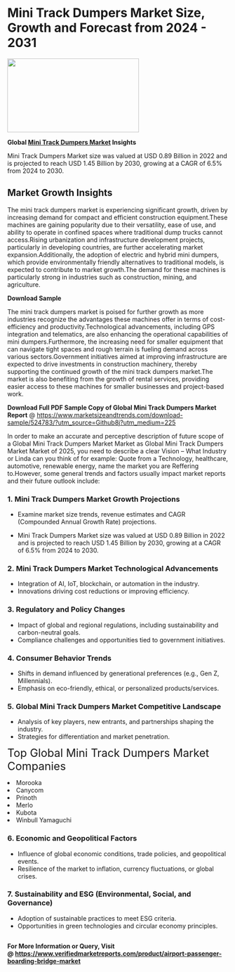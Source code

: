 <H1>Mini Track Dumpers Market Size, Growth and Forecast from 2024 - 2031</H1><img class="aligncenter size-medium wp-image-584254" src="https://thirdeyenews.in/wp-content/uploads/2024/09/Global-Market-Research-300x168.jpeg" alt="" width="300" height="168" /><p><strong>Global&nbsp;<a href="https://www.marketsizeandtrends.com/download-sample/524783/?utm_source=Github8j?utm_medium=225">Mini Track Dumpers Market</a> Insights</strong></p><p>Mini Track Dumpers Market size was valued at USD 0.89 Billion in 2022 and is projected to reach USD 1.45 Billion by 2030, growing at a CAGR of 6.5% from 2024 to 2030.</p><p><h2>Market Growth Insights</h2> The mini track dumpers market is experiencing significant growth, driven by increasing demand for compact and efficient construction equipment.These machines are gaining popularity due to their versatility, ease of use, and ability to operate in confined spaces where traditional dump trucks cannot access.Rising urbanization and infrastructure development projects, particularly in developing countries, are further accelerating market expansion.Additionally, the adoption of electric and hybrid mini dumpers, which provide environmentally friendly alternatives to traditional models, is expected to contribute to market growth.The demand for these machines is particularly strong in industries such as construction, mining, and agriculture.<p><strong>Download Sample</strong></p> The mini track dumpers market is poised for further growth as more industries recognize the advantages these machines offer in terms of cost-efficiency and productivity.Technological advancements, including GPS integration and telematics, are also enhancing the operational capabilities of mini dumpers.Furthermore, the increasing need for smaller equipment that can navigate tight spaces and rough terrain is fueling demand across various sectors.Government initiatives aimed at improving infrastructure are expected to drive investments in construction machinery, thereby supporting the continued growth of the mini track dumpers market.The market is also benefiting from the growth of rental services, providing easier access to these machines for smaller businesses and project-based work.<p><span class=""><strong>Download Full PDF Sample Copy of Global Mini Track Dumpers Market Report</strong> @ <a href="https://www.marketsizeandtrends.com/download-sample/524783/?utm_source=Github8j?utm_medium=225" target="_blank">https://www.marketsizeandtrends.com/download-sample/524783/?utm_source=Github8j?utm_medium=225</a></span></p><p>In order to make an accurate and perceptive description of future scope of a Global&nbsp;Mini Track Dumpers Market Market as Global&nbsp;Mini Track Dumpers Market Market of 2025, you need to describe a clear Vision &ndash; What Industry or Linda can you think of for example: Quote from a Technology, healthcare, automotive, renewable energy, name the market you are Reffering to.However, some general trends and factors usually impact market reports and their future outlook include:</p><h3>1.&nbsp;<strong>Mini Track Dumpers Market Growth Projections</strong></h3><ul><li>Examine market size trends, revenue estimates and CAGR (Compounded Annual Growth Rate) projections.</li><li><p>Mini Track Dumpers Market size was valued at USD 0.89 Billion in 2022 and is projected to reach USD 1.45 Billion by 2030, growing at a CAGR of 6.5% from 2024 to 2030.</p></li></ul><h3>2.&nbsp;<strong>Mini Track Dumpers Market Technological Advancements</strong></h3><ul><li>Integration of AI, IoT, blockchain, or automation in the industry.</li><li>Innovations driving cost reductions or improving efficiency.</li></ul><h3>3.&nbsp;<strong>Regulatory and Policy Changes</strong></h3><ul><li>Impact of global and regional regulations, including sustainability and carbon-neutral goals.</li><li>Compliance challenges and opportunities tied to government initiatives.</li></ul><h3>4.&nbsp;<strong>Consumer Behavior Trends</strong></h3><ul><li>Shifts in demand influenced by generational preferences (e.g., Gen Z, Millennials).</li><li>Emphasis on eco-friendly, ethical, or personalized products/services.</li></ul><h3>5.&nbsp;<strong>Global Mini Track Dumpers Market Competitive Landscape</strong></h3><ul><li>Analysis of key players, new entrants, and partnerships shaping the industry.</li><li>Strategies for differentiation and market penetration.</li></ul><p data-pm-slice="1 1 []"><span style="color: inherit; font-family: inherit; font-size: 25px;">Top Global Mini Track Dumpers Market Companies</span></p><div class="" data-test-id=""><p><li>Morooka</li><li> Canycom</li><li> Prinoth</li><li> Merlo</li><li> Kubota</li><li> Winbull Yamaguchi</li></p></div><h3>6.&nbsp;<strong>Economic and Geopolitical Factors</strong></h3><ul><li>Influence of global economic conditions, trade policies, and geopolitical events.</li><li>Resilience of the market to inflation, currency fluctuations, or global crises.</li></ul><h3>7.&nbsp;<strong>Sustainability and ESG (Environmental, Social, and Governance)</strong></h3><ul><li>Adoption of sustainable practices to meet ESG criteria.</li><li>Opportunities in green technologies and circular economy principles.</li></ul><h2><strong style="font-size: 14px;">For More Information or Query, Visit @&nbsp;</strong><a style="background-color: #ffffff; font-size: 14px;" href="https://www.marketsizeandtrends.com/report/mini-track-dumpers-market/" target="_blank">https://www.verifiedmarketreports.com/product/airport-passenger-boarding-bridge-market</a></h2>